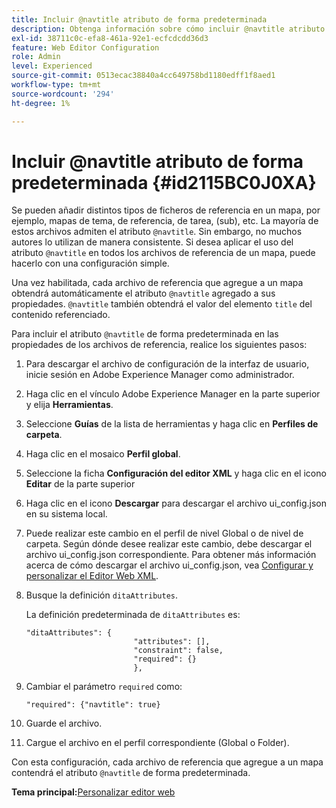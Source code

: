 ```yaml
---
title: Incluir @navtitle atributo de forma predeterminada
description: Obtenga información sobre cómo incluir @navtitle atributo de forma predeterminada
exl-id: 38711c0c-efa8-461a-92e1-ecfcdcdd36d3
feature: Web Editor Configuration
role: Admin
level: Experienced
source-git-commit: 0513ecac38840a4cc649758bd1180edff1f8aed1
workflow-type: tm+mt
source-wordcount: '294'
ht-degree: 1%

---
```


# Incluir @navtitle atributo de forma predeterminada {#id2115BC0J0XA}

Se pueden añadir distintos tipos de ficheros de referencia en un mapa, por ejemplo, mapas de tema, de referencia, de tarea, \(sub\), etc. La mayoría de estos archivos admiten el atributo `@navtitle`. Sin embargo, no muchos autores lo utilizan de manera consistente. Si desea aplicar el uso del atributo `@navtitle` en todos los archivos de referencia de un mapa, puede hacerlo con una configuración simple.

Una vez habilitada, cada archivo de referencia que agregue a un mapa obtendrá automáticamente el atributo `@navtitle` agregado a sus propiedades. `@navtitle` también obtendrá el valor del elemento `title` del contenido referenciado.

Para incluir el atributo `@navtitle` de forma predeterminada en las propiedades de los archivos de referencia, realice los siguientes pasos:

1. Para descargar el archivo de configuración de la interfaz de usuario, inicie sesión en Adobe Experience Manager como administrador.

1. Haga clic en el vínculo Adobe Experience Manager en la parte superior y elija **Herramientas**.
1. Seleccione **Guías** de la lista de herramientas y haga clic en **Perfiles de carpeta**.
1. Haga clic en el mosaico **Perfil global**.
1. Seleccione la ficha **Configuración del editor XML** y haga clic en el icono **Editar** de la parte superior
1. Haga clic en el icono **Descargar** para descargar el archivo ui\_config.json en su sistema local.
1. Puede realizar este cambio en el perfil de nivel Global o de nivel de carpeta. Según dónde desee realizar este cambio, debe descargar el archivo ui\_config.json correspondiente. Para obtener más información acerca de cómo descargar el archivo ui\_config.json, vea [Configurar y personalizar el Editor Web XML](conf-folder-level.md#id2065G300O5Z).

1. Busque la definición `ditaAttributes`.

   La definición predeterminada de `ditaAttributes` es:

   ```
   "ditaAttributes": {
                           "attributes": [],
                           "constraint": false,
                           "required": {}
                           },
   ```

1. Cambiar el parámetro `required` como:

   ```
   "required": {"navtitle": true}
   ```

1. Guarde el archivo.

1. Cargue el archivo en el perfil correspondiente \(Global o Folder\).


Con esta configuración, cada archivo de referencia que agregue a un mapa contendrá el atributo `@navtitle` de forma predeterminada.

**Tema principal:**&#x200B;[ Personalizar editor web](conf-web-editor.md)
